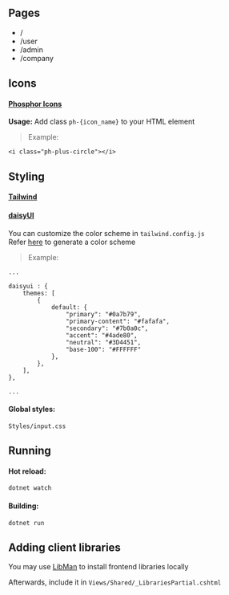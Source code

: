 Pages
-----

 - /
 - /user
 - /admin
 - /company

Icons 
-----
#### [Phosphor Icons](https://phosphoricons.com/)

**Usage:** Add class `ph-{icon_name}` to your HTML element  
> Example:
```
<i class="ph-plus-circle"></i>
```

Styling
-------

#### [Tailwind](https://tailwindcss.com/docs)

#### [daisyUI](https://daisyui.com/components/)

You can customize the color scheme in `tailwind.config.js`  
Refer [here](https://daisyui.com/theme-generator/) to generate a color scheme  
> Example:

```
...

daisyui : {
    themes: [
        {
            default: {
                "primary": "#0a7b79",
                "primary-content": "#fafafa",
                "secondary": "#7b0a0c",
                "accent": "#4ade80",
                "neutral": "#3D4451",
                "base-100": "#FFFFFF"
            },
        },
    ],   
},

...
```

#### Global styles:
`Styles/input.css`

Running
-------

#### Hot reload:
`dotnet watch`

#### Building:
`dotnet run`

Adding client libraries
-----------------------

You may use [LibMan](https://learn.microsoft.com/en-us/aspnet/core/client-side/libman/libman-vs?view=aspnetcore-7.0) to install frontend libraries locally

Afterwards, include it in `Views/Shared/_LibrariesPartial.cshtml`

